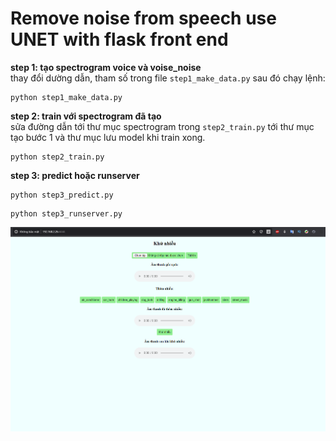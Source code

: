 # Remove noise from speech use UNET with flask front end  

**step 1: tạo spectrogram voice và voise_noise**  
thay đổi dường dẫn, tham số trong file `step1_make_data.py` sau đó chạy lệnh:  
```
python step1_make_data.py  
```
**step 2: train với spectrogram đã tạo**  
sửa đường dẫn tới thư mục spectrogram trong `step2_train.py` tới thư mục tạo bước 1
và thư mục lưu model khi train xong.  
```
python step2_train.py  
```
**step 3: predict hoặc runserver**  
```
python step3_predict.py  
```
```
python step3_runserver.py  
```
  
![alt text](frontend.PNG)

